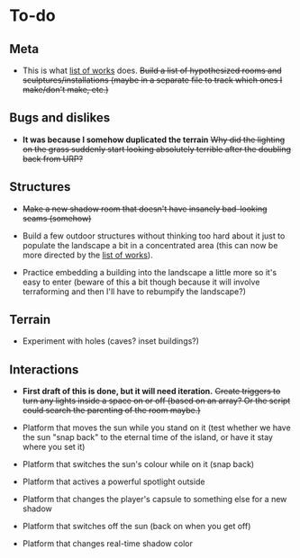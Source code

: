 # To-do

## Meta

- This is what [list of works](./list-of-works.md) does. ~~Build a list of hypothesized rooms and sculptures/installations (maybe in a separate file to track which ones I make/don't make, etc.)~~

## Bugs and dislikes

- **It was because I somehow duplicated the terrain** ~~Why did the lighting on the grass suddenly start looking absolutely terrible after the doubling back from URP?~~

## Structures

- ~~Make a new shadow room that doesn't have insanely bad-looking seams (somehow)~~

- Build a few outdoor structures without thinking too hard about it just to populate the landscape a bit in a concentrated area (this can now be more directed by the [list of works](./list-of-works.md)).
- Practice embedding a building into the landscape a little more so it's easy to enter (beware of this a bit though because it will involve terraforming and then I'll have to rebumpify the landscape?)

## Terrain

- Experiment with holes (caves? inset buildings?)

## Interactions

- **First draft of this is done, but it will need iteration.** ~~Create triggers to turn any lights inside a space on or off (based on an array? Or the script could search the parenting of the room maybe.)~~

- Platform that moves the sun while you stand on it (test whether we have the sun "snap back" to the eternal time of the island, or have it stay where you set it)
- Platform that switches the sun's colour while on it (snap back)
- Platform that actives a powerful spotlight outside
- Platform that changes the player's capsule to something else for a new shadow
- Platform that switches off the sun (back on when you get off)
- Platform that changes real-time shadow color

